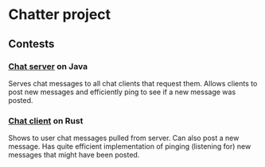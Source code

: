 # Chatter project

## Contests
### [Chat server](https://github.com/Siiir/java-ChatServer) on Java
Serves chat messages to all chat clients that request them. Allows clients to post new messages and efficiently ping to see if a new message was posted.
### [Chat client](https://github.com/Siiir/rust-chat_client) on Rust
Shows to user chat messages pulled from server. Can also post a new message. Has quite efficient implementation of pinging (listening for) new messages that might have been posted.

